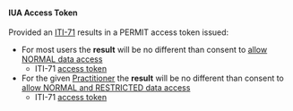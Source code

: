 #### IUA Access Token

Provided an [ITI-71](other.html#updates-to-iti-71) results in a PERMIT access token issued:
- For most users the **result** will be no different than consent to [allow NORMAL data access](Consent-ex-consent-advanced-normal.html)
  - ITI-71 [access token](Consent-ex-consent-advanced-normal.html#notes)
- For the given [Practitioner](Practitioner-ex-practitioner.html) the **result** will be no different than consent to [allow NORMAL and RESTRICTED data access](Consent-ex-consent-advanced-normal-restricted.html)
  - ITI-71 [access token](Consent-ex-consent-advanced-normal-restricted.html#notes)

